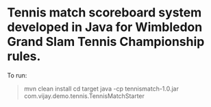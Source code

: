 # Tennis match scoreboard system developed in Java for Wimbledon Grand Slam Tennis Championship rules.

To run:

> mvn clean install
> cd target
> java -cp tennismatch-1.0.jar com.vijay.demo.tennis.TennisMatchStarter
